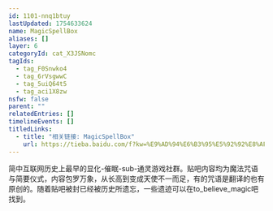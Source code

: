```yaml
---
id: 1101-nnq1btuy
lastUpdated: 1754633624
name: MagicSpellBox
aliases: []
layer: 6
categoryId: cat_X3JSNomc
tagIds:
  - tag_F0Snwko4
  - tag_6rVsgwwC
  - tag_5uiQ64t5
  - tag_aci1X8zw
nsfw: false
parent: ""
relatedEntries: []
timelineEvents: []
titledLinks:
  - title: "相关链接: MagicSpellBox"
    url: https://tieba.baidu.com/f?kw=%E9%AD%94%E6%B3%95%E5%92%92%E8%AF%AD%E7%9B%92%E5%AD%90msb
---
```


简中互联网历史上最早的显化-催眠-sub-通灵游戏社群。贴吧内容均为魔法咒语与简要仪式，内容包罗万象，从长高到变成天使不一而足，有的咒语是翻译的也有原创的。随着贴吧被封已经被历史所遗忘，一些遗迹可以在to_believe_magic吧找到。